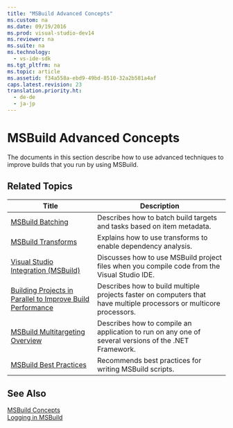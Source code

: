 ```yaml
---
title: "MSBuild Advanced Concepts"
ms.custom: na
ms.date: 09/19/2016
ms.prod: visual-studio-dev14
ms.reviewer: na
ms.suite: na
ms.technology: 
  - vs-ide-sdk
ms.tgt_pltfrm: na
ms.topic: article
ms.assetid: f34a558a-ebd9-49bd-8510-32a2b581a4af
caps.latest.revision: 23
translation.priority.ht: 
  - de-de
  - ja-jp
---
```

# MSBuild Advanced Concepts
The documents in this section describe how to use advanced techniques to improve builds that you run by using MSBuild.  
  
## Related Topics  
  
|Title|Description|  
|-----------|-----------------|  
|[MSBuild Batching](../Topic/MSBuild%20Batching.md)|Describes how to batch build targets and tasks based on item metadata.|  
|[MSBuild Transforms](../vs140/MSBuild-Transforms.md)|Explains how to use transforms to enable dependency analysis.|  
|[Visual Studio Integration (MSBuild)](../vs140/Visual-Studio-Integration--MSBuild-.md)|Discusses how to use MSBuild project files when you compile code from the Visual Studio IDE.|  
|[Building Projects in Parallel to Improve Build Performance](../Topic/Building%20Multiple%20Projects%20in%20Parallel%20with%20MSBuild.md)|Describes how to build multiple projects faster on computers that have multiple processors or multicore processors.|  
|[MSBuild Multitargeting Overview](../vs140/MSBuild-Multitargeting-Overview.md)|Describes how to compile an application to run on any one of several versions of the .NET Framework.|  
|[MSBuild Best Practices](../vs140/MSBuild-Best-Practices.md)|Recommends best practices for writing MSBuild scripts.|  
  
## See Also  
 [MSBuild Concepts](../vs140/MSBuild-Concepts.md)   
 [Logging in MSBuild](../vs140/Logging-in-MSBuild.md)